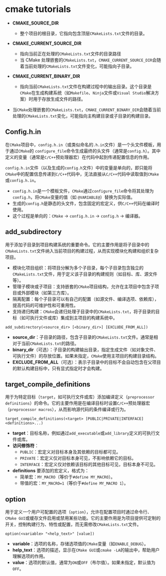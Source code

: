 # cmake tutorials
* **CMAKE_SOURCE_DIR**
  * 整个项目的根目录，它指向包含顶层`CMakeLists.txt`文件的目录。

* **CMAKE_CURRENT_SOURCE_DIR**
  * 指向当前正在处理的`CMakeLists.txt`文件的目录路径
  * 当 CMake 处理嵌套的`CMakeLists.txt`，`CMAKE_CURRENT_SOURCE_DIR`会随着当前处理的`CMakeLists.txt`文件变化，可能指向子目录。

 * **CMAKE_CURRENT_BINARY_DIR**
   * 指向当前`CMakeLists.txt`文件在构建过程中的输出目录。这个目录是`CMake`在生成构建系统（如`Makefile`、`Ninja`文件或`Visual Studio`解决方案）时用于存放生成文件的路径。
  * 当`CMake`处理嵌套的`CMakeLists.txt`，`CMAKE_CURRENT_BINARY_DIR`会随着当前处理的`CMakeLists.txt`变化，可能指向主构建目录或子目录的构建目录。

## Config.h.in
在`CMake`项目中，`config.h.in`（或类似命名的`.h.in`文件）是一个头文件模板，用于通过`CMake`的 `configure_file`命令生成最终的头文件（通常是`config.h`）。其中定义的变量（通常是`C/C++`预处理器宏）在代码中起到传递配置信息的作用。

`config.h.in`文件（以及生成的`config.h`文件）中的变量是单向的，即只能将`CMake`中的配置信息传递到`C/C++`代码中，无法直接从`C/C++`代码中读取值到`CMake`或`config.h.in`。

* `config.h.in`是一个模板文件，`CMake`通过`configure_file`命令将其处理为`config.h`，将`CMake`变量的值（如 `@VARIABLE@`）替换为实际值。
* 生成的`config.h`是静态的头文件，包含固定的宏定义，供`C/C++`代码在编译时使用。
* 这个过程是单向的：`CMake` → `config.h.in` → `config.h` → 编译器。

## add_subdirectory
用于添加子目录到项目构建系统的重要命令。它的主要作用是将子目录中的`CMakeLists.txt`文件纳入当前项目的构建过程，从而实现模块化构建和组织复杂项目。

* 模块化项目组织：将项目分解为多个子目录，每个子目录包含独立的`CMakeLists.txt`文件，用于定义该子目录的构建规则（如目标、库、源文件等）。
* 管理子模块或子项目：支持嵌套的`CMake`项目结构，允许在主项目中包含子项目或外部模块（如第三方库）。
* 隔离配置：每个子目录可以有自己的配置（如源文件、编译选项、依赖库），提高代码的可维护性和可重用性。
* 支持递归构建：`CMake`会递归处理子目录中的`CMakeLists.txt`，将子目录的目标（如可执行文件或库）集成到主项目的构建系统中。
```
add_subdirectory(<source_dir> [<binary_dir>] [EXCLUDE_FROM_ALL])
```
* **source_dir**：子目录的路径，包含子目录的`CMakeLists.txt`文件。通常是相对于当前`CMakeLists.txt`的路径。
* **binary_dir**（可选）：子目录的构建输出目录，指定生成文件（如对象文件、可执行文件）的存放位置。如果未指定，`CMake`使用主项目的构建目录结构。
* **EXCLUDE_FROM_ALL**（可选）：表示子目录中的目标不会自动包含在父项目的默认构建目标中，只有显式指定时才会构建。

## target_compile_definitions
用于为特定目标（`target`，如可执行文件或库）添加编译定义（`preprocessor definitions`）的命令。它的主要作用是在编译目标时设置`C/C++`预处理器宏（`preprocessor macros`），从而影响源代码的条件编译或行为。

```
target_compile_definitions(<target> [PUBLIC|PRIVATE|INTERFACE] <definitions>...)
```

* **target**：目标名称，例如通过`add_executable`或`add_library`定义的可执行文件或库。
* **访问修饰符**：
  * `PUBLIC`：宏定义对目标本身及其依赖的目标都可见。
  * `PRIVATE`：宏定义仅对目标本身可见，不影响依赖它的目标。
  * `INTERFACE`：宏定义仅对依赖该目标的其他目标可见，目标本身不可见。
* **definitions** 要添加的宏定义，格式为：
  * 简单宏：`MY_MACRO`（等价于`#define MY_MACRO`）。
  * 带值的宏：`MY_MACRO=1`（等价于`#define MY_MACRO 1`）。



## option
用于定义一个用户可配置的选项（`option`），允许在配置项目时通过命令行、`CMake GUI`或缓存文件启用或禁用某些功能。它的主要作用是为项目提供可定制的开关，控制构建行为、特性或配置，而无需修改`CMakeLists.txt`文件。

```
option(<variable> "<help_text>" [value])
```
* **variable**：选项的名称，存储选项值的`CMake`变量（如`ENABLE_DEBUG`）。
* **help_text**：选项的描述，显示在`CMake GUI`或`cmake -LA`的输出中，帮助用户理解选项的作用。
* **value**：选项的默认值，通常为`ON`或`OFF`（布尔值）。如果未指定，默认值为`OFF`。


